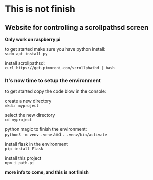 # This is not finish
## Website for controlling a scrollpathsd screen
**Only work on raspberry pi**

to get started make sure you have python install: <br>
`sudo apt install py`

install scrollpathsd: <br>
`curl https://get.pimoroni.com/scrollphathd | bash`

### It's now time to setup the environment

to get started copy the code blow in the console:

create a new directory <br>
`mkdir myproject`

select the new directory <br>
`cd myproject`

python magic to finish the environment: <br>
`python3 -m venv .venv`
and
`. .venv/bin/activate`

install flask in the environment <br>
`pip install Flask`

install this project <br>
`npm i path-pi`


**more info to come, and this is not finish**